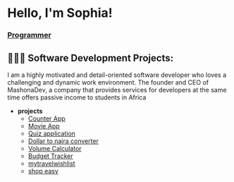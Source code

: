 <h1>Hello, I'm Sophia!
  <br/>
<h3><a href="https://github.com/Sophiek9h">Programmer</a></h3> 

<h2>👩🏾‍💻 Software Development Projects:</h2>
<p>I am a highly motivated and detail-oriented software developer who loves a challenging and dynamic work environment. The founder and CEO of MashonaDev, a company that provides services for developers at the same time offers passive income to students in Africa</p>

- <b>projects</b>
  - [Counter App](https://github.com/Sophiek9h/counter-app-using-java)
  - [Movie App](https://github.com/Sophiek9h/Movie_app)
  - [Quiz application](https://github.com/Sophiek9h/Quiz-app)
  - [Dollar to naira converter](https://github.com/Sophiek9h/Dollar_to_naira_converter)
  - [Volume Calculator](https://github.com/Sophiek9h/Volume-calculator)
  - [Budget Tracker](https://github.com/Sophiek9h/BUDGET-TRACKER)
  - [mytravelwishlist](https://github.com/Sophiek9h/mytravelwishlist)
  - [shop easy](https://github.com/Sophiek9h/shopEasy)




<!--
**sophiek9h/sophiek9h** is a ✨ _special_ ✨ repository because its `README.md` (this file) appears on your GitHub profile.

Here are some ideas to get you started:

- 🔭 I’m currently working on ...
- 🌱 I’m currently learning ...
- 👯 I’m looking to collaborate on ...
- 🤔 I’m looking for help with ...
- 💬 Ask me about ...
- 📫 How to reach me: ...
- 😄 Pronouns: ...
- ⚡ Fun fact: ...
-->
